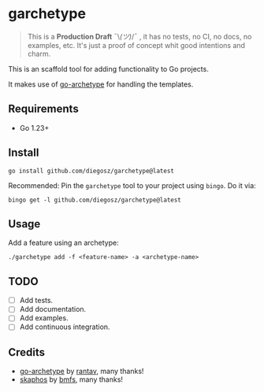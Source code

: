 # garchetype

> This is a **Production Draft** ¯\\_(ツ)_/¯ , it has no tests, no CI, no docs,
> no examples, etc. It's just a proof of concept whit good intentions and charm.

This is an scaffold tool for adding functionality to Go projects.

It makes use of [go-archetype](https://github.com/rantav/go-archetype) for handling the templates.

## Requirements

- Go 1.23+

## Install

```shell
go install github.com/diegosz/garchetype@latest
```

Recommended: Pin the `garchetype` tool to your project using `bingo`. Do it via:

```shell
bingo get -l github.com/diegosz/garchetype@latest
```

## Usage

Add a feature using an archetype:

```shell
./garchetype add -f <feature-name> -a <archetype-name>
```

## TODO

- [ ] Add tests.
- [ ] Add documentation.
- [ ] Add examples.
- [ ] Add continuous integration.

## Credits

- [go-archetype](https://github.com/rantav/go-archetype) by [rantav](https://github.com/rantav), many thanks!
- [skaphos](https://github.com/bmfs/skaphos) by [bmfs](https://github.com/bmfs), many thanks!
